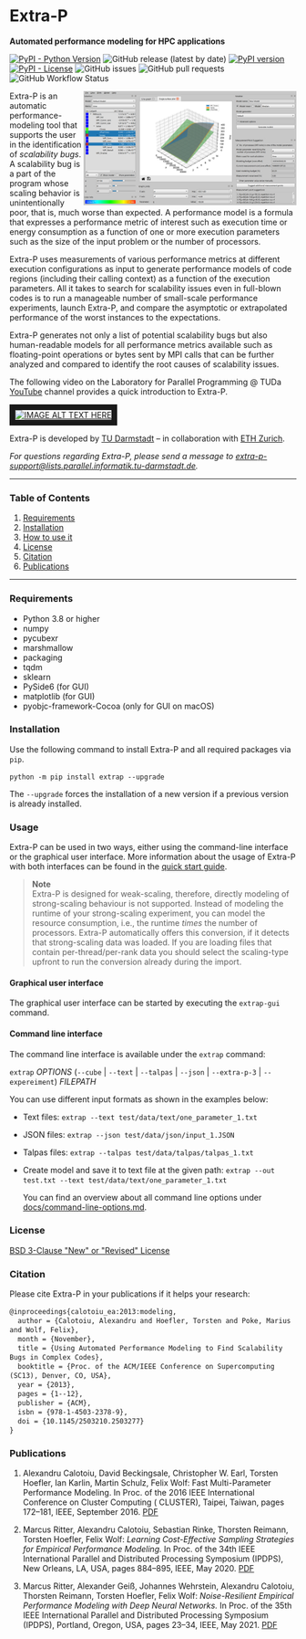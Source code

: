 # Extra-P

**Automated performance modeling for HPC applications**

[![PyPI - Python Version](https://img.shields.io/pypi/pyversions/extrap?style=plastic)](https://badge.fury.io/py/extrap)
![GitHub release (latest by date)](https://img.shields.io/github/v/release/extra-p/extrap?style=plastic)
[![PyPI version](https://badge.fury.io/py/extrap.png)](https://badge.fury.io/py/extrap)
[![PyPI - License](https://img.shields.io/pypi/l/extrap?style=plastic)](https://badge.fury.io/py/extrap)
![GitHub issues](https://img.shields.io/github/issues/extra-p/extrap?style=plastic)
![GitHub pull requests](https://img.shields.io/github/issues-pr/extra-p/extrap?style=plastic)
![GitHub Workflow Status](https://img.shields.io/github/actions/workflow/status/extra-p/extrap/python-package.yml?style=plastic)

[<img alt="Screenshot of Extra-P" src="https://github.com/extra-p/extrap/raw/master/docs/images/extra-p-2d.png" height="200" align="right" title="Screenshot of Extra-P"/>](docs/images/extra-p-2d.png)
Extra-P is an automatic performance-modeling tool that supports the user in the identification of *scalability bugs*.
A scalability bug is a part of the program whose scaling behavior is unintentionally poor,
that is, much worse than expected. A performance model is a formula that expresses a performance metric of interest
such as execution time or energy consumption as a function of one or more execution parameters such as the size of the
input problem or the number of processors.

Extra-P uses measurements of various performance metrics at different execution configurations as input to generate
performance models of code regions (including their calling context) as a function of the execution parameters.
All it takes to search for scalability issues even in full-blown codes is to run a manageable number of small-scale
performance experiments, launch Extra-P, and compare the asymptotic or extrapolated performance of the worst instances
to the expectations.

Extra-P generates not only a list of potential scalability bugs but also human-readable models for all
performance metrics available such as floating-point operations or bytes sent by MPI calls that can be further
analyzed and compared to identify the root causes of scalability issues.

The following video on the Laboratory for Parallel Programming @ TUDa [YouTube](
https://www.youtube.com/@parallel_tuda) channel provides a quick introduction to Extra-P.

<a href="https://www.youtube.com/watch?v=Cv2YRCMWqBM"><img src="https://img.youtube.com/vi/Cv2YRCMWqBM/0.jpg"
alt="IMAGE ALT TEXT HERE" width="240" height="180" border="10" /></a>

Extra-P is developed by [TU Darmstadt](https://www.parallel.informatik.tu-darmstadt.de/) –
in collaboration with [ETH Zurich](https://spcl.inf.ethz.ch/).

*For questions regarding Extra-P, please send a message to <extra-p-support@lists.parallel.informatik.tu-darmstadt.de>.*

--------------------------------------------------------------------------------------------

### Table of Contents

1. [Requirements](#Requirements)
2. [Installation](#Installation)
3. [How to use it](#Usage)
4. [License](#License)
5. [Citation](#Citation)
6. [Publications](#Publications)

--------------------------------------------------------------------------------------------

### Requirements

* Python 3.8 or higher
* numpy
* pycubexr
* marshmallow
* packaging
* tqdm
* sklearn
* PySide6 (for GUI)
* matplotlib (for GUI)
* pyobjc-framework-Cocoa (only for GUI on macOS)

### Installation

Use the following command to install Extra-P and all required packages via `pip`.

```
python -m pip install extrap --upgrade
``` 

The `--upgrade` forces the installation of a new version if a previous version is already installed.

### Usage

Extra-P can be used in two ways, either using the command-line interface or the graphical user interface. More
information about the usage of Extra-P with both interfaces can be found in
the [quick start guide](docs/quick-start.md).

> **Note**  
> Extra-P is designed for weak-scaling, therefore, directly modeling of strong-scaling behaviour is not supported.
> Instead of modeling the runtime of your strong-scaling experiment, you can model the resource consumption, i.e.,
> the runtime *times* the number of processors. Extra-P automatically offers this conversion, if it detects that
> strong-scaling data was loaded. If you are loading files that contain per-thread/per-rank data you should select
> the scaling-type upfront to run the conversion already during the import.

#### Graphical user interface

The graphical user interface can be started by executing the `extrap-gui` command.

#### Command line interface

The command line interface is available under the `extrap` command:

`extrap` _OPTIONS_ (`--cube` | `--text` | `--talpas` | `--json` | `--extra-p-3` | `--expereiment`) _FILEPATH_

You can use different input formats as shown in the examples below:

* Text files: `extrap --text test/data/text/one_parameter_1.txt`
* JSON files: `extrap --json test/data/json/input_1.JSON`
* Talpas files: `extrap --talpas test/data/talpas/talpas_1.txt`
* Create model and save it to text file at the given
  path: `extrap --out test.txt --text test/data/text/one_parameter_1.txt`

  You can find an overview about all command line options
  under [docs/command-line-options.md](docs/command-line-options.md).

### License

[BSD 3-Clause "New" or "Revised" License](LICENSE)

### Citation

Please cite Extra-P in your publications if it helps your research:

    @inproceedings{calotoiu_ea:2013:modeling,
      author = {Calotoiu, Alexandru and Hoefler, Torsten and Poke, Marius and Wolf, Felix},
      month = {November},
      title = {Using Automated Performance Modeling to Find Scalability Bugs in Complex Codes},
      booktitle = {Proc. of the ACM/IEEE Conference on Supercomputing (SC13), Denver, CO, USA},
      year = {2013},
      pages = {1--12},
      publisher = {ACM},
      isbn = {978-1-4503-2378-9},
      doi = {10.1145/2503210.2503277}
    }

### Publications

1. Alexandru Calotoiu, David Beckingsale, Christopher W. Earl, Torsten Hoefler, Ian Karlin, Martin Schulz, Felix Wolf:
   Fast Multi-Parameter Performance Modeling. In Proc. of the 2016 IEEE International Conference on Cluster Computing (
   CLUSTER), Taipei, Taiwan, pages 172–181, IEEE, September
    2016. [PDF](https://apps.fz-juelich.de/jsc-pubsystem/aigaion/attachments/fastmultiparam.pdf-f839eba376c6d61a8c4cab9860b6b3bf.pdf)

2. Marcus Ritter, Alexandru Calotoiu, Sebastian Rinke, Thorsten Reimann, Torsten Hoefler, Felix Wolf: *Learning
   Cost-Effective Sampling Strategies for Empirical Performance Modeling.* In Proc. of the 34th IEEE International
   Parallel and Distributed Processing Symposium (IPDPS), New Orleans, LA, USA, pages 884–895, IEEE, May
    2020. [PDF](https://apps.fz-juelich.de/jsc-pubsystem/aigaion/attachments/ritter_ea_2020_ipdps.pdf-01cbe96f7a170aba7c7ef941f966d292.pdf)

3. Marcus Ritter, Alexander Geiß, Johannes Wehrstein, Alexandru Calotoiu, Thorsten Reimann, Torsten Hoefler, Felix Wolf:
   *Noise-Resilient Empirical Performance Modeling with Deep Neural Networks.* In Proc. of the 35th IEEE International
   Parallel and Distributed Processing Symposium (IPDPS), Portland, Oregon, USA, pages 23–34, IEEE, May
    2021. [PDF](http://htor.inf.ethz.ch/publications/img/noiseresilientmodeling.pdf)
